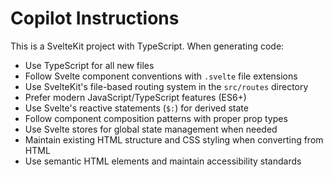 # Copilot Instructions

<!-- Use this file to provide workspace-specific custom instructions to Copilot. For more details, visit https://code.visualstudio.com/docs/copilot/copilot-customization#_use-a-githubcopilotinstructionsmd-file -->

This is a SvelteKit project with TypeScript. When generating code:

- Use TypeScript for all new files
- Follow Svelte component conventions with `.svelte` file extensions
- Use SvelteKit's file-based routing system in the `src/routes` directory
- Prefer modern JavaScript/TypeScript features (ES6+)
- Use Svelte's reactive statements (`$:`) for derived state
- Follow component composition patterns with proper prop types
- Use Svelte stores for global state management when needed
- Maintain existing HTML structure and CSS styling when converting from HTML
- Use semantic HTML elements and maintain accessibility standards